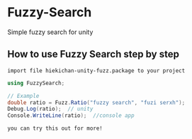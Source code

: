 # Fuzzy-Search
Simple fuzzy search for unity

## How to use Fuzzy Search step by step

```
import file hiekichan-unity-fuzz.package to your project
```

```C#
using FuzzySearch;

```

```C#
// Example
double ratio = Fuzz.Ratio("fuzzy search", "fuzi serxh");
Debug.Log(ratio);  // unity
Console.WriteLine(ratio);  //console app
```

```
you can try this out for more!
```
